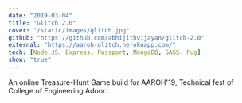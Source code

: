 ```yaml
---
date: "2019-03-04"
title: "Glitch 2.0"
cover: "/static/images/glitch.jpg"
github: "https://github.com/abhijithvijayan/glitch-2.0"
external: "https://aaroh-glitch.herokuapp.com/"
tech: [Node.JS, Express, Passport, MongoDB, SASS, Pug]
show: "true"
---
```


An online Treasure-Hunt Game build for AAROH'19, Technical fest of College of Engineering Adoor.
